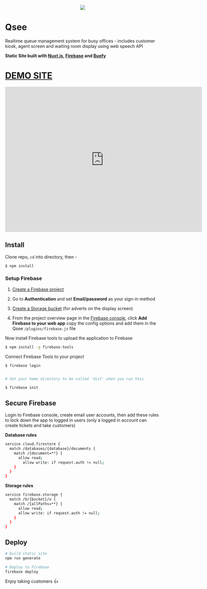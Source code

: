 <p align="center">
<img  src="https://imgur.com/XHtnKS4.png"  />
</p>

# Qsee

Realtime queue management system for busy offices - includes customer kiosk, agent screen and waiting room display using web speech API

**Static Site built with [Nuxt.js](https://nuxtjs.org/), [Firebase](https://firebase.google.com/) and [Buefy](https://buefy.org/)**

# **[DEMO SITE](https://waiting-room-c9c18.firebaseapp.com)**

<iframe src='https://gfycat.com/ifr/ImmaterialOddArabianoryx' frameborder='0' scrolling='no' allowfullscreen width='640' height='471'></iframe>

## Install

Clone repo, `cd` into directory, then -

```bash
$ npm install
```

### Setup Firebase

1.  [Create a Firebase project](https://firebase.google.com/)

2) Go to **Authentication** and set **Email/password** as your sign-in method

3.  [Create a Storage bucket](https://cloud.google.com/storage/docs/creating-buckets) (for adverts on the display screen)

4) From the project overview page in the [Firebase console](https://console.firebase.google.com/), click **Add Firebase to your web app** copy the config options and add them in the Qsee `/plugins/firebase.js` file

Now install Firebase tools to upload the application to Firebase

```bash
$ npm install -g firebase-tools
```

Connect Firebase Tools to your project

```bash
$ firebase login


# Set your home directory to be called 'dist' when you run this

$ firebase init
```

## Secure Firebase

Login to Firebase console, create email user accounts, then add these rules to lock down the app to logged in users (only a logged in account can create tickets and take customers)

**Database rules**

```bash
service cloud.firestore {
  match /databases/{database}/documents {
    match /{document=**} {
      allow read;
  		allow write: if request.auth != null;
    }
  }
}
```

**Storage rules**

```bash
service firebase.storage {
  match /b/{bucket}/o {
    match /{allPaths=**} {
      allow read;
      allow write: if request.auth != null;
    }
  }
}
```

## Deploy

```bash
# build static site
npm run generate

# Deploy to Firebase
firebase deploy
```

Enjoy taking customers :+1:
